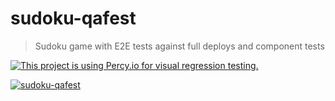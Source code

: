 # sudoku-qafest

> Sudoku game with E2E tests against full deploys and component tests

[![This project is using Percy.io for visual regression testing.](https://percy.io/static/images/percy-badge.svg)](https://percy.io/bahmutov/sudoku-qafest)

[![sudoku-qafest](https://img.shields.io/endpoint?url=https://dashboard.cypress.io/badge/count/pjc5ry/main&style=flat&logo=cypress)](https://dashboard.cypress.io/projects/pjc5ry/runs)
